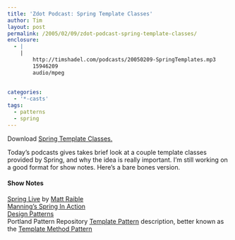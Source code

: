 ```yaml
---
title: 'Zdot Podcast: Spring Template Classes'
author: Tim
layout: post
permalink: /2005/02/09/zdot-podcast-spring-template-classes/
enclosure:
  - |
    |
        http://timshadel.com/podcasts/20050209-SpringTemplates.mp3
        15946209
        audio/mpeg
        
        
categories:
  - '*-casts'
tags:
  - patterns
  - spring
---
```

  
Download [Spring Template Classes.][1]

Today&#8217;s podcasts gives takes brief look at a couple template classes provided by Spring, and why the idea is really important. I&#8217;m still working on a good format for show notes. Here&#8217;s a bare bones version.

#### Show Notes

[Spring Live][2] by [Matt Raible][3]  
[Manning&#8217;s Spring In Action][4]  
[Design Patterns][5]  
Portland Pattern Repository [Template Pattern][6] description, better known as the [Template Method Pattern][7]

 [1]: http://timshadel.com/podcasts/20050209-SpringTemplates.mp3
 [2]: http://springlive.com
 [3]: http://raibledesigns.com
 [4]: http://manning.com/walls2
 [5]: http://www.amazon.com/exec/obidos/ASIN/0201633612/timshadel-com
 [6]: http://c2.com/cgi/wiki?TemplatePattern
 [7]: http://c2.com/cgi/wiki?TemplateMethodPattern
